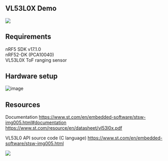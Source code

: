 ## VL53L0X Demo
<img src="https://github.com/withpooh/TEST_rep/assets/82919961/9a421815-d333-4cce-9433-4b50d765ad74"> 

## Requirements
nRF5 SDK v17.1.0  
nRF52-DK (PCA10040)  
VL53L0X ToF ranging sensor

## Hardware setup
![image](https://github.com/withpooh/TEST_rep/assets/82919961/80d93584-3b2f-4f64-9bec-4e09976351f3)

## Resources
Documentation
https://www.st.com/en/embedded-software/stsw-img005.html#documentation
https://www.st.com/resource/en/datasheet/vl53l0x.pdf

VL53L0 API source code (C language)
https://www.st.com/en/embedded-software/stsw-img005.html

<img src="https://github.com/withpooh/TEST_rep/assets/82919961/dd2ec5d8-f219-4c8a-9bdc-bbb357104daa"> 



